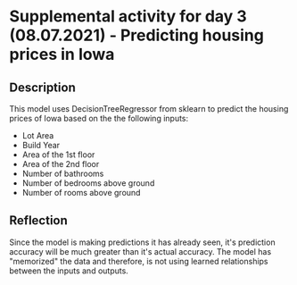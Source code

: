 # Supplemental activity for day 3 (08.07.2021) - Predicting housing prices in Iowa

## Description
This model uses DecisionTreeRegressor from sklearn to predict the housing prices of Iowa based on the the following inputs:
- Lot Area
- Build Year
- Area of the 1st floor
- Area of the 2nd floor
- Number of bathrooms
- Number of bedrooms above ground
- Number of rooms above ground

## Reflection
Since the model is making predictions it has already seen, it's prediction accuracy will be much greater than it's actual accuracy. The model has "memorized" the data and therefore, is not using learned relationships between the inputs and outputs. 
